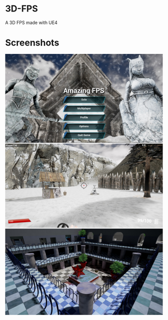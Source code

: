 # 3D-FPS
A 3D FPS made with UE4

# Screenshots

![Main menu](https://github.com/MartinRemi/3D-FPS/blob/master/Images/MainMenu.jpg?raw=true)
![FPS preview](https://github.com/MartinRemi/3D-FPS/blob/master/Images/screenshot_1_snow.jpg?raw=true)
![map1](https://github.com/MartinRemi/3D-FPS/blob/master/Images/screenshot_map1_1.jpg?raw=true)